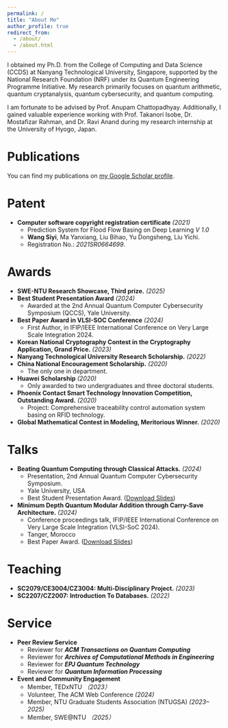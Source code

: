 ```yaml
---
permalink: /
title: "About Me"
author_profile: true
redirect_from: 
  - /about/
  - /about.html
---
```


I obtained my Ph.D. from the College of Computing and Data Science (CCDS) at Nanyang Technological University, Singapore, supported by the National Research Foundation (NRF) under its Quantum Engineering Programme Initiative. My research primarily focuses on quantum arithmetic, quantum cryptanalysis, quantum cybersecurity, and quantum computing.

I am fortunate to be advised by Prof. Anupam Chattopadhyay. Additionally, I gained valuable experience working with Prof. Takanori Isobe, Dr. Mostafizar Rahman, and Dr. Ravi Anand during my research internship at the University of Hyogo, Japan.

Publications
======
You can find my publications on [my Google Scholar profile](https://scholar.google.com/citations?user=xZ6Hd2IAAAAJ).

Patent
======
* **Computer software copyright registration certificate** _(2021)_
  * Prediction System for Flood Flow Basing on Deep Learning _V 1.0_
  * **Wang Siyi**, Ma Yanxiang, Liu Bihao, Yu Dongsheng, Liu Yichi.
  * Registration No.: _2021SR0664699_.

Awards
======
* **SWE-NTU Research Showcase, Third prize.**  _(2025)_
* **Best Student Presentation Award**  _(2024)_
  * Awarded at the 2nd Annual Quantum Computer Cybersecurity Symposium (QCCS), Yale University.
* **Best Paper Award in VLSI-SOC Conference**  _(2024)_
  * First Author, in IFIP/IEEE International Conference on Very Large Scale Integration 2024.
* **Korean National Cryptography Contest in the Cryptography Application, Grand Price.**  _(2023)_
* **Nanyang Technological University Research Scholarship.**  _(2022)_
* **China National Encouragement Scholarship.**  _(2020)_
  * The only one in department.
* **Huawei Scholarship**  _(2020)_
  * Only awarded to two undergraduates and three doctoral students.
* **Phoenix Contact Smart Technology Innovation Competition, Outstanding Award.**   _(2020)_
  * Project: Comprehensive traceability control automation system basing on RFID technology.
* **Global Mathematical Contest in Modeling, Meritorious Winner.**  _(2020)_
  
Talks
======
* **Beating Quantum Computing through Classical Attacks.**  _(2024)_
  * Presentation, 2nd Annual Quantum Computer Cybersecurity Symposium.
  * Yale University, USA
  * Best Student Presentation Award. ([Download Slides](https://Siyi-06.github.io/files/2024-10-25-QCCS.pptx))
* **Minimum Depth Quantum Modular Addition through Carry-Save Architecture.**  _(2024)_
  * Conference proceedings talk, IFIP/IEEE International Conference on Very Large Scale Integration (VLSI-SoC 2024).
  * Tanger, Morocco
  * Best Paper Award. ([Download Slides](https://Siyi-06.github.io/files/2024-10-06-VLSISOC.pptx))

Teaching
======
* **SC2079/CE3004/CZ3004: Multi-Disciplinary Project.**  _(2023)_
* **SC2207/CZ2007: Introduction To Databases.**  _(2022)_

Service
======
* **Peer Review Service**
  * Reviewer for **_ACM Transactions on Quantum Computing_**
  * Reviewer for **_Archives of Computational Methods in Engineering_**
  * Reviewer for **_EPJ Quantum Technology_**
  * Reviewer for **_Quantum Information Processing_**
* **Event and Community Engagement**
  * Member, TEDxNTU _（2023）_
  * Volunteer, The ACM Web Conference _(2024)_
  * Member, NTU Graduate Students Association (NTUGSA) _(2023–2025)_
  * Member, SWE@NTU _（2025）_

